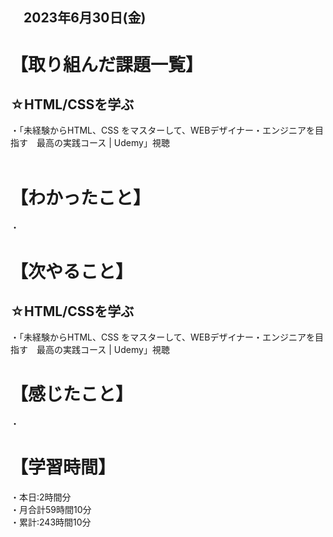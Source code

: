 ## 　2023年6月30日(金)
# 【取り組んだ課題一覧】
## ☆HTML/CSSを学ぶ
・「未経験からHTML、CSS をマスターして、WEBデザイナー・エンジニアを目指す　最高の実践コース | Udemy」視聴<br><br>
# 【わかったこと】
・
# 【次やること】
## ☆HTML/CSSを学ぶ
・「未経験からHTML、CSS をマスターして、WEBデザイナー・エンジニアを目指す　最高の実践コース | Udemy」視聴<br>
# 【感じたこと】
・<br>
# 【学習時間】
・本日:2時間分<br>
・月合計59時間10分<br>
・累計:243時間10分
